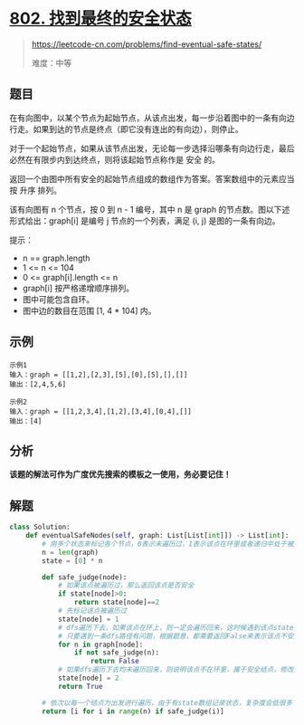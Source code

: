 # [802. 找到最终的安全状态](https://leetcode-cn.com/problems/find-eventual-safe-states/)
> https://leetcode-cn.com/problems/find-eventual-safe-states/
>
> 难度：中等

## 题目
在有向图中，以某个节点为起始节点，从该点出发，每一步沿着图中的一条有向边行走。如果到达的节点是终点（即它没有连出的有向边），则停止。

对于一个起始节点，如果从该节点出发，无论每一步选择沿哪条有向边行走，最后必然在有限步内到达终点，则将该起始节点称作是 安全 的。

返回一个由图中所有安全的起始节点组成的数组作为答案。答案数组中的元素应当按 升序 排列。

该有向图有 n 个节点，按 0 到 n - 1 编号，其中 n 是 graph 的节点数。图以下述形式给出：graph[i] 是编号 j 节点的一个列表，满足 (i, j) 是图的一条有向边。

提示：
- n == graph.length
- 1 <= n <= 104
- 0 <= graph[i].length <= n
- graph[i] 按严格递增顺序排列。
- 图中可能包含自环。
- 图中边的数目在范围 [1, 4 * 104] 内。

## 示例

```
示例1
输入：graph = [[1,2],[2,3],[5],[0],[5],[],[]]
输出：[2,4,5,6]

示例2
输入：graph = [[1,2,3,4],[1,2],[3,4],[0,4],[]]
输出：[4]
```

## 分析

**该题的解法可作为广度优先搜索的模板之一使用，务必要记住！**

## 解题

```python
class Solution:
    def eventualSafeNodes(self, graph: List[List[int]]) -> List[int]:
        # 用多个状态来标记各个节点，0表示未遍历过，1表示该点在环里或者递归中处于被遍历过（不安全），2表示该点是安全的
        n = len(graph)
        state = [0] * n

        def safe_judge(node):
            # 如果该点被遍历过，那么返回该点是否安全
            if state[node]>0:
                return state[node]==2
            # 先标记该点被遍历过
            state[node] = 1
            # dfs遍历下去，如果该点在环上，则一定会遍历回来，这时候遇到该点state为1，则说明该点不安全，会返回False
            # 只要遇到一条dfs路径有问题，根据题意，都需要返回False来表示该点不安全
            for n in graph[node]:
                if not safe_judge(n):
                    return False
            # 如果dfs遍历下去均未遍历回来，则说明该点不在环里，属于安全结点，修改状态并返回True
            state[node] = 2
            return True

        # 依次以每一个结点为出发进行遍历，由于有state数组记录状态，复杂度会低很多
        return [i for i in range(n) if safe_judge(i)]
 ```
